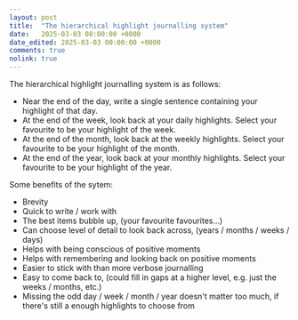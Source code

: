 ```yaml
---
layout: post
title:  "The hierarchical highlight journalling system"
date:   2025-03-03 00:00:00 +0000
date_edited: 2025-03-03 00:00:00 +0000
comments: true
nolink: true
---
```


The hierarchical highlight journalling system is as follows:
- Near the end of the day, write a single sentence containing your highlight of that day.
- At the end of the week, look back at your daily highlights. Select your favourite to be your highlight of the week.
- At the end of the month, look back at the weekly highlights. Select your favourite to be your highlight of the month.
- At the end of the year, look back at your monthly highlights. Select your favourite to be your highlight of the year.

Some benefits of the sytem:
- Brevity
- Quick to write / work with
- The best items bubble up, (your favourite favourites...)
- Can choose level of detail to look back across, (years / months / weeks / days)
- Helps with being conscious of positive moments
- Helps with remembering and looking back on positive moments
- Easier to stick with than more verbose journalling
- Easy to come back to, (could fill in gaps at a higher level, e.g. just the weeks / months, etc.)
- Missing the odd day / week / month / year doesn't matter too much, if there's still a enough highlights to choose from
